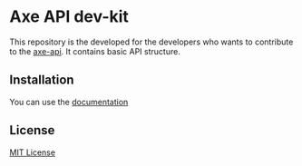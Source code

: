 # Axe API dev-kit

This repository is the developed for the developers who wants to contribute to the [axe-api](https://github.com/axe-api/axe-api). It contains basic API structure.

## Installation

You can use the [documentation](https://axe-api.com/development/getting-started.html)

## License

[MIT License](LICENSE)
